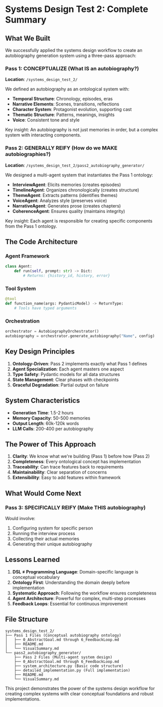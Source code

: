 # Systems Design Test 2: Complete Summary

## What We Built

We successfully applied the systems design workflow to create an autobiography generation system using a three-pass approach:

### Pass 1: CONCEPTUALIZE (What IS an autobiography?)
**Location**: `/systems_design_test_2/`

We defined an autobiography as an ontological system with:
- **Temporal Structure**: Chronology, episodes, eras
- **Narrative Elements**: Scenes, transitions, reflections  
- **Character System**: Protagonist evolution, supporting cast
- **Thematic Structure**: Patterns, meanings, insights
- **Voice**: Consistent tone and style

Key insight: An autobiography is not just memories in order, but a complex system with interacting components.

### Pass 2: GENERALLY REIFY (How do we MAKE autobiographies?)
**Location**: `/systems_design_test_2/pass2_autobiography_generator/`

We designed a multi-agent system that instantiates the Pass 1 ontology:
- **InterviewAgent**: Elicits memories (creates episodes)
- **TimelineAgent**: Organizes chronologically (creates structure)
- **ThemeAgent**: Extracts patterns (identifies themes)
- **VoiceAgent**: Analyzes style (preserves voice)
- **NarrativeAgent**: Generates prose (creates chapters)
- **CoherenceAgent**: Ensures quality (maintains integrity)

Key insight: Each agent is responsible for creating specific components from the Pass 1 ontology.

## The Code Architecture

### Agent Framework
```python
class Agent:
    def run(self, prompt: str) -> Dict:
        # Returns: {history_id, history, error}
```

### Tool System
```python
@tool
def function_name(args: PydanticModel) -> ReturnType:
    # Tools have typed arguments
```

### Orchestration
```python
orchestrator = AutobiographyOrchestrator()
autobiography = orchestrator.generate_autobiography("Name", config)
```

## Key Design Principles

1. **Ontology-Driven**: Pass 2 implements exactly what Pass 1 defines
2. **Agent Specialization**: Each agent masters one aspect
3. **Type Safety**: Pydantic models for all data structures
4. **State Management**: Clear phases with checkpoints
5. **Graceful Degradation**: Partial output on failure

## System Characteristics

- **Generation Time**: 1.5-2 hours
- **Memory Capacity**: 50-500 memories
- **Output Length**: 60k-120k words
- **LLM Calls**: 200-400 per autobiography

## The Power of This Approach

1. **Clarity**: We know what we're building (Pass 1) before how (Pass 2)
2. **Completeness**: Every ontological concept has implementation
3. **Traceability**: Can trace features back to requirements
4. **Maintainability**: Clear separation of concerns
5. **Extensibility**: Easy to add features within framework

## What Would Come Next

### Pass 3: SPECIFICALLY REIFY (Make THIS autobiography)
Would involve:
1. Configuring system for specific person
2. Running the interview process
3. Collecting their actual memories
4. Generating their unique autobiography

## Lessons Learned

1. **DSL ≠ Programming Language**: Domain-specific language is conceptual vocabulary
2. **Ontology First**: Understanding the domain deeply before implementation
3. **Systematic Approach**: Following the workflow ensures completeness
4. **Agent Architecture**: Powerful for complex, multi-step processes
5. **Feedback Loops**: Essential for continuous improvement

## File Structure

```
systems_design_test_2/
├── Pass 1 Files (Conceptual autobiography ontology)
│   ├── 0_AbstractGoal.md through 6_FeedbackLoop.md
│   ├── README.md
│   └── VisualSummary.md
└── pass2_autobiography_generator/
    ├── Pass 2 Files (Multi-agent system design)
    ├── 0_AbstractGoal.md through 6_FeedbackLoop.md
    ├── system_architecture.py (Basic code structure)
    ├── detailed_implementation.py (Full implementation)
    ├── README.md
    └── VisualSummary.md
```

This project demonstrates the power of the systems design workflow for creating complex systems with clear conceptual foundations and robust implementations.
